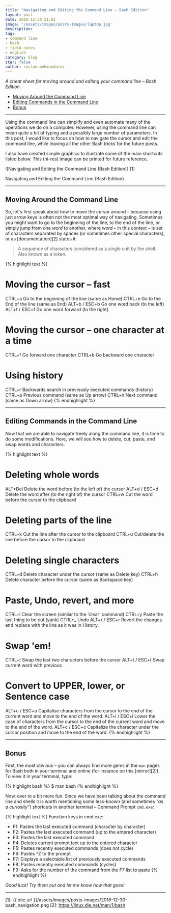 ```yaml
---
title: "Navigating and Editing the Command Line – Bash Edition"
layout: post
date: 2018-12-30 21:01
image: '/assets/images/posts-images/laptop.jpg'
description:
tag:
- command line
- bash
- field notes
- english
category: blog
star: false
author: rustam.mehmandarov
---
```


_A cheat sheet for moving around and editing your command line – Bash Edition._

- [Moving Around the Command Line](#moving-around-the-command-line)
- [Editing Commands in the Command Line](#editing-commands-in-the-command-line)
- [Bonus](#bonus)

---

Using the command line can simplify and even automate many of the operations we do on a computer. However, using the command line can mean quite a bit of typing and a possibly large number of parameters. In this post, I would like to focus on how to navigate the cursor and edit the command line, while leaving all the other Bash tricks for the future posts.

I also have created simple graphics to illustrate some of the main shortcuts listed below. This (hi-res) image can be printed for future reference.

![Navigating and Editing the Command Line (Bash Edition)] [1]
<figcaption class = "caption"> Navigating and Editing the Command Line (Bash Edition)</figcaption>


---

## Moving Around the Command Line

So, let's first speak about how to move the cursor around – because using just arrow keys is often not the most optimal way of navigating. Sometimes you might want to go to the beginning of the line, to the end of the line, or simply jump from one _word_ to another, where _word_ – in this context – is set of characters separated by spaces (or sometimes other special characters), or as [documentation][2] states it: 

> A sequence of characters considered as a single unit by the shell. Also known as a token.


{% highlight text %}
# Moving the cursor – fast
CTRL+a         Go to the beginning of the line (same as Home)
CTRL+e         Go to the End of the line (same as End)
ALT+b / ESC+b  Go one word back (to the left)
ALT+f / ESC+f  Go one word forward (to the right)

# Moving the cursor – one character at a time
CTRL+f         Go forward one character
CTRL+b         Go backward one character

# Using history
CTRL+r         Backwards search in previously executed commands (history)
CTRL+p         Previous command (same as Up arrow)
CTRL+n         Next command (same as Down arrow)
{% endhighlight %}

---

## Editing Commands in the Command Line

Now that we are able to navigate freely along the command line, it is time to do some modifications. Here, we will see how to delete, cut, paste, and swap words and characters.

{% highlight text %}
# Deleting whole words
ALT+Del        Delete the word before (to the left of) the cursor
ALT+d / ESC+d  Delete the word after (to the right of) the cursor
CTRL+w         Cut the word before the cursor to the clipboard

# Deleting parts of the line
CTRL+k         Cut the line after the cursor to the clipboard
CTRL+u         Cut/delete the line before the cursor to the clipboard

# Deleting single characters
CTRL+d         Delete character under the cursor (same as Delete key)
CTRL+h         Delete character before the cursor (same as Backspace key)

# Paste, Undo, revert, and more
CTRL+l         Clear the screen (similar to the 'clear' command)
CTRL+y         Paste the last thing to be cut (yank)
CTRL+_         Undo
ALT+r / ESC+r  Revert the changes and replace with the line as it was 
                in History.

# Swap 'em!
CTRL+t         Swap the last two characters before the cursor
ALT+t / ESC+t  Swap current word with previous
 
# Convert to UPPER, lower, or Sentence case
ALT+u / ESC+u  Capitalise characters from the cursor to the end of 
                the current word and move to the end of the word.
ALT+l / ESC+l  Lower the case of characters from the cursor to the
                end of the current word and move to the end of the word.
ALT+c / ESC+c  Capitalize the character under the cursor position 
                and move to the end of the word.
{% endhighlight %}

---

## Bonus

First, the most obvious – you can always find more gems in the `man` pages for Bash both in your terminal and online (for instance on this [mirror][2]). To view it in your terminal, type:

{% highlight bash %}
$ man bash
{% endhighlight %}

Now, over to a bit more fun. Since we have been talking about the command line and shells it is worth mentioning some less-known (and sometimes _"as a curiosity"_) shortcuts in another terminal – Command Prompt `cmd.exe`:

{% highlight text %}
Function keys in cmd.exe:
  - F1: Pastes the last executed command (character by character)
  - F2: Pastes the last executed command (up to the entered character)
  - F3: Pastes the last executed command
  - F4: Deletes current prompt text up to the entered character
  - F5: Pastes recently executed commands (does not cycle)
  - F6: Pastes ^Z to the prompt
  - F7: Displays a selectable list of previously executed commands
  - F8: Pastes recently executed commands (cycles)
  - F9: Asks for the number of the command from the F7 list to paste
{% endhighlight %}

_Good luck! Try them out and let me know how that goes!_

---

[1]: {{ site.url }}/assets/images/posts-images/2018-12-30-bash_navigation.png
[2]: https://linux.die.net/man/1/bash
